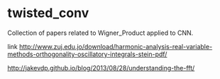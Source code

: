 # twisted_conv
Collection of papers related to Wigner_Product applied to CNN.

link http://www.zuj.edu.jo/download/harmonic-analysis-real-variable-methods-orthogonality-oscillatory-integrals-stein-pdf/

http://jakevdp.github.io/blog/2013/08/28/understanding-the-fft/
